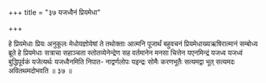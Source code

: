 +++
title = "३७ यजध्वैनं प्रियमेधा"

+++

हे प्रियमेधाः प्रियः अनुकूलः मेधोयज्ञोयेषां ते तथोक्ताः आत्मनि पूजार्थं बहुवचनं प्रियमेधाख्यऋषिरात्मानं सम्बोध्य ब्रूते हे प्रियमेधाः सत्राचा सहाञ्चता स्तोतव्येनेन्द्रेण सह वर्तमानेन मनसा चित्तेन यएनमिन्द्रं यजध्व यजध्वं बुद्धिपूर्वकं यजेत्यर्थः यजध्वैनमिति निपात- नाद्वर्णलोपः यइन्द्रः सोमैः करणभूतैः सत्यमद्वा भूत् सत्यमदः अवितथमदोभवति ॥ ३७ ॥